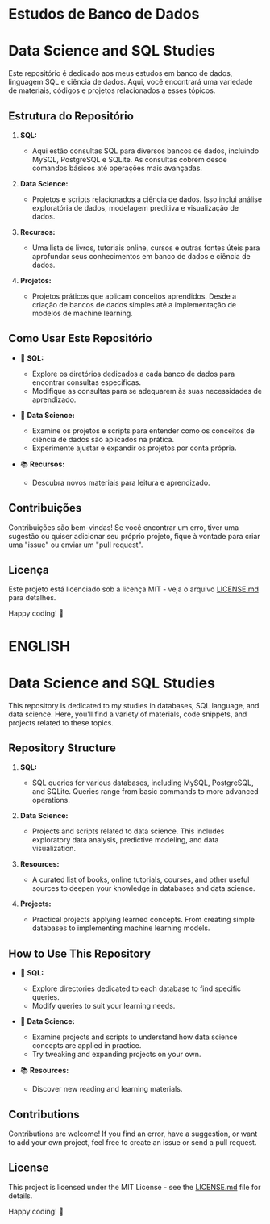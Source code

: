 # Estudos de Banco de Dados

# Data Science and SQL Studies

Este repositório é dedicado aos meus estudos em banco de dados, linguagem SQL e ciência de dados. Aqui, você encontrará uma variedade de materiais, códigos e projetos relacionados a esses tópicos.

## Estrutura do Repositório

1. **SQL:**
   - Aqui estão consultas SQL para diversos bancos de dados, incluindo MySQL, PostgreSQL e SQLite. As consultas cobrem desde comandos básicos até operações mais avançadas.

2. **Data Science:**
   - Projetos e scripts relacionados a ciência de dados. Isso inclui análise exploratória de dados, modelagem preditiva e visualização de dados.

3. **Recursos:**
   - Uma lista de livros, tutoriais online, cursos e outras fontes úteis para aprofundar seus conhecimentos em banco de dados e ciência de dados.

4. **Projetos:**
   - Projetos práticos que aplicam conceitos aprendidos. Desde a criação de bancos de dados simples até a implementação de modelos de machine learning.

## Como Usar Este Repositório

- 📁 **SQL:**
  - Explore os diretórios dedicados a cada banco de dados para encontrar consultas específicas.
  - Modifique as consultas para se adequarem às suas necessidades de aprendizado.

- 📁 **Data Science:**
  - Examine os projetos e scripts para entender como os conceitos de ciência de dados são aplicados na prática.
  - Experimente ajustar e expandir os projetos por conta própria.

- 📚 **Recursos:**
  - Descubra novos materiais para leitura e aprendizado.

## Contribuições
Contribuições são bem-vindas! Se você encontrar um erro, tiver uma sugestão ou quiser adicionar seu próprio projeto, fique à vontade para criar uma "issue" ou enviar um "pull request".

## Licença
Este projeto está licenciado sob a licença MIT - veja o arquivo [LICENSE.md](LICENSE.md) para detalhes.

Happy coding! 🚀

# ENGLISH
# Data Science and SQL Studies

This repository is dedicated to my studies in databases, SQL language, and data science. Here, you'll find a variety of materials, code snippets, and projects related to these topics.

## Repository Structure

1. **SQL:**
   - SQL queries for various databases, including MySQL, PostgreSQL, and SQLite. Queries range from basic commands to more advanced operations.

2. **Data Science:**
   - Projects and scripts related to data science. This includes exploratory data analysis, predictive modeling, and data visualization.

3. **Resources:**
   - A curated list of books, online tutorials, courses, and other useful sources to deepen your knowledge in databases and data science.

4. **Projects:**
   - Practical projects applying learned concepts. From creating simple databases to implementing machine learning models.

## How to Use This Repository

- 📁 **SQL:**
  - Explore directories dedicated to each database to find specific queries.
  - Modify queries to suit your learning needs.

- 📁 **Data Science:**
  - Examine projects and scripts to understand how data science concepts are applied in practice.
  - Try tweaking and expanding projects on your own.

- 📚 **Resources:**
  - Discover new reading and learning materials.

## Contributions
Contributions are welcome! If you find an error, have a suggestion, or want to add your own project, feel free to create an issue or send a pull request.

## License
This project is licensed under the MIT License - see the [LICENSE.md](LICENSE.md) file for details.

Happy coding! 🚀

